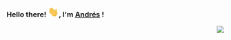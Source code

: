 ### Hello there! <img src="https://github.com/andresjjn/andresjjn/blob/master/hi.gif" width="25px">, I'm [Andrés](https://andresjjn.tech) ! 
<img align='right' src="https://github-readme-stats.vercel.app/api?username=andresjjn&show_icons=true">
